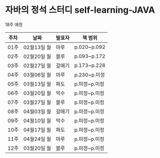 # 자바의 정석 스터디 self-learning-JAVA
 
18주 예정 
 
|주차|날짜|발표자|책 범위|
|--|--|--|--|
|01주|02월13일 월|마루|p.020~p.092|
|02주|02월20일 월|블루|p.093~p.172|
|03주|02월27일 월|갈매기|p.173~p.228|
|04주|03월06일 월|마루|p.230~p.미정|
|05주|03월13일 월|파도|p.미정~p.미정|
|06주|03월20일 월|막수|p.미정~p.미정|
|07주|03월27일 월|블루|p.미정~p.미정|
|08주|04월03일 월|갈매기|p.미정~p.미정|
|09주|04월10일 월|막수|p.미정~p.미정|
|10주|04월17일 월|파도|p.미정~p.미정|
|11주|04월24일 월|마루|p.미정~p.미정|
|12주|03월20일 월|블루|p.미정~p.미정|
